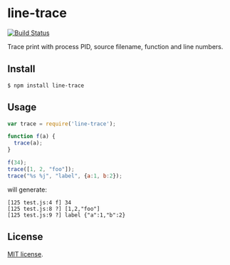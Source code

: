 # line-trace
[![Build Status](https://travis-ci.org/mvertes/line-trace.svg?branch=master)](https://travis-ci.org/mvertes/line-trace)

Trace print with process PID, source filename, function and line numbers.

## Install
```
$ npm install line-trace
```

## Usage
```js
var trace = require('line-trace');

function f(a) {
  trace(a);
}

f(34);
trace([1, 2, "foo"]);
trace("%s %j", "label", {a:1, b:2});
```

will generate:

```
[125 test.js:4 f] 34
[125 test.js:8 ?] [1,2,"foo"]
[125 test.js:9 ?] label {"a":1,"b":2}
```

## License
[MIT license](./LICENSE).
